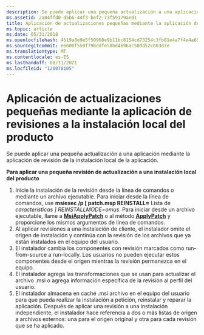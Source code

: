 ```yaml
---
description: Se puede aplicar una pequeña actualización a una aplicación mediante la aplicación de revisión de la instalación local de la aplicación.
ms.assetid: 2a04ffd0-d5b6-44f3-bef2-73f59179aed1
title: Aplicación de actualizaciones pequeñas mediante la aplicación de revisiones a la instalación local del producto
ms.topic: article
ms.date: 05/31/2018
ms.openlocfilehash: 4519a8e9e5f50968e9b11bc8154cd73254c3fb81e4a7f4e4a69bb3136033df3c
ms.sourcegitcommit: e6600f550f79bddfe58bd4696ac50dd52cb03d7e
ms.translationtype: MT
ms.contentlocale: es-ES
ms.lasthandoff: 08/11/2021
ms.locfileid: "120078105"
---
```

# <a name="applying-small-updates-by-patching-the-local-installation-of-the-product"></a>Aplicación de actualizaciones pequeñas mediante la aplicación de revisiones a la instalación local del producto

Se puede aplicar una pequeña actualización a una aplicación mediante la aplicación de revisión de la instalación local de la aplicación.

**Para aplicar una pequeña revisión de actualización a una instalación local del producto**

1.  Inicie la instalación de la revisión desde la línea de comandos o mediante un archivo ejecutable. Para iniciar desde la línea de comandos, use **msiexec /p \[ patch.msp REINSTALL=** Lista de _características_ *_\] REINSTALLMODE=omus_*. Para iniciar desde un archivo ejecutable, llame a [**MsiApplyPatch**](/windows/desktop/api/Msi/nf-msi-msiapplypatcha) o al método [**ApplyPatch**](installer-applypatch.md) y proporcione los mismos argumentos de línea de comandos.
2.  Al aplicar revisiones a una instalación de cliente, el instalador omite el origen de instalación y continúa con la revisión de los archivos que ya están instalados en el equipo del usuario.
3.  El instalador cambia los componentes con revisión marcados como run-from-source a run-locally. Los usuarios no pueden ejecutar estos componentes desde el origen mientras la revisión permanezca en el equipo.
4.  El instalador agrega las transformaciones que se usan para actualizar el archivo .msi o agrega información específica de la revisión al perfil del usuario.
5.  El instalador almacena en caché .msi archivo en el equipo del usuario para que pueda realizar la instalación a petición, reinstalar y reparar la aplicación. Después de aplicar una revisión a una instalación independiente, el instalador hace referencia a dos o más listas de origen a archivos externos: una para el origen original y otra para cada revisión que se ha aplicado.

 

 



